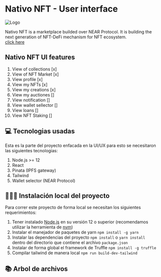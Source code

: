 # Nativo NFT - User interface

![Logo](https://develop.testnet.nativonft.app/static/media/LogoBlanco.30fcfa22.png)

Nativo NFT is a marketplace builded over NEAR Protocol. It is building the next generation of NFT-DeFi mechanism for NFT ecosystem.
<br />
<a href="https://www.nativo.art"> click here </a>
## Nativo NFT UI features
1. View of collections [x]
2. View of NFT Market [x]
3. View profile [x]
4. View my NFTs [x]
5. View my creations [x]
6. View my auctiones []
7. View notification []
8. View wallet sellector []
9. View loans []
10. View NFT Staking []


## 💻 Tecnologias usadas

Esta es la parte del proyecto enfacada en la UI/UX para esto se necesitaron las siguientes tecnologias:

1. Node.js >= 12 
2. React 
3. Pinata (IPFS gateway)
4. Tailwind
5. Wallet selector (NEAR Protocol)

## 👨🏻‍💻 Instalación local del proyecto

Para correr este proyecto de forma local se necesitan los siguientes requerimientos:

1. Tener instalado [Node.js] en su versión 12 o superior (recomendamos utilizar la herramienta de [nvm])
2. Instalar el manejador de paquetes de yarn `npm install -g yarn`
3. Instalar las dependencias del proyecto `npm install` o `yarn install` dentro del directorio que contiene el archivo `package.json`
4. Instalar de forma global el framework de Truffle `npm install -g truffle`
5. Compilar tailwind de manera local `npm run build-dev-tailwind`

## 📚 Arbol de archivos
```bash

```
 
[Node.js]: https://nodejs.org/en/download/package-manager/
[nvm]: https://github.com/nvm-sh/nvm
